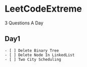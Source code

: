 # LeetCodeExtreme

3 Questions A Day

## Day1

    - [ ] Delete Binary Tree
    - [ ] Delete Node In LinkedList
    - [ ] Two City Scheduling
